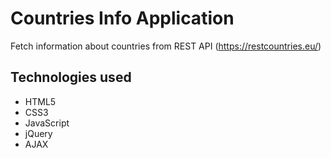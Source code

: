 # Countries Info Application
Fetch information about countries from REST API (https://restcountries.eu/)
## Technologies used
* HTML5
* CSS3
* JavaScript
* jQuery
* AJAX
